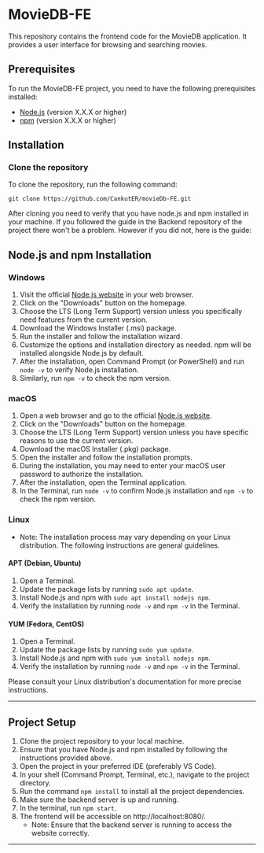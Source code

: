 # MovieDB-FE

This repository contains the frontend code for the MovieDB application. It provides a user interface for browsing and searching movies.

## Prerequisites

To run the MovieDB-FE project, you need to have the following prerequisites installed:

- [Node.js](https://nodejs.org) (version X.X.X or higher)
- [npm](https://www.npmjs.com/) (version X.X.X or higher)

## Installation

### Clone the repository

To clone the repository, run the following command:

```shell
git clone https://github.com/CankutER/movieDb-FE.git
```

After cloning you need to verify that you have node.js and npm installed in your machine. If you followed the guide in the Backend repository of the project there won't be a problem. However if you did not, here is the guide:

## Node.js and npm Installation

### Windows

1. Visit the official [Node.js website](https://nodejs.org) in your web browser.
2. Click on the "Downloads" button on the homepage.
3. Choose the LTS (Long Term Support) version unless you specifically need features from the current version.
4. Download the Windows Installer (.msi) package.
5. Run the installer and follow the installation wizard.
6. Customize the options and installation directory as needed. npm will be installed alongside Node.js by default.
7. After the installation, open Command Prompt (or PowerShell) and run `node -v` to verify Node.js installation.
8. Similarly, run `npm -v` to check the npm version.

### macOS

1. Open a web browser and go to the official [Node.js website](https://nodejs.org).
2. Click on the "Downloads" button on the homepage.
3. Choose the LTS (Long Term Support) version unless you have specific reasons to use the current version.
4. Download the macOS Installer (.pkg) package.
5. Open the installer and follow the installation prompts.
6. During the installation, you may need to enter your macOS user password to authorize the installation.
7. After the installation, open the Terminal application.
8. In the Terminal, run `node -v` to confirm Node.js installation and `npm -v` to check the npm version.

### Linux

- Note: The installation process may vary depending on your Linux distribution. The following instructions are general guidelines.

#### APT (Debian, Ubuntu)

1. Open a Terminal.
2. Update the package lists by running `sudo apt update`.
3. Install Node.js and npm with `sudo apt install nodejs npm`.
4. Verify the installation by running `node -v` and `npm -v` in the Terminal.

#### YUM (Fedora, CentOS)

1. Open a Terminal.
2. Update the package lists by running `sudo yum update`.
3. Install Node.js and npm with `sudo yum install nodejs npm`.
4. Verify the installation by running `node -v` and `npm -v` in the Terminal.

Please consult your Linux distribution's documentation for more precise instructions.

---

## Project Setup

1. Clone the project repository to your local machine.
2. Ensure that you have Node.js and npm installed by following the instructions provided above.
3. Open the project in your preferred IDE (preferably VS Code).
4. In your shell (Command Prompt, Terminal, etc.), navigate to the project directory.
5. Run the command `npm install` to install all the project dependencies.
6. Make sure the backend server is up and running.
7. In the terminal, run `npm start`.
8. The frontend will be accessible on http://localhost:8080/.
   - Note: Ensure that the backend server is running to access the website correctly.

---

